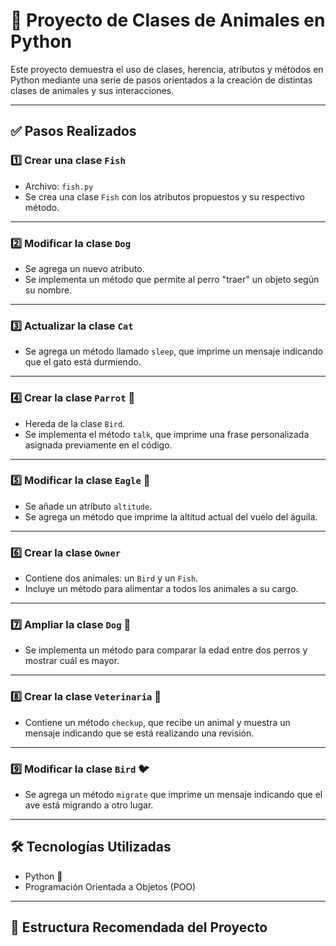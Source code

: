 # 🐾 Proyecto de Clases de Animales en Python

Este proyecto demuestra el uso de clases, herencia, atributos y métodos en Python mediante una serie de pasos orientados a la creación de distintas clases de animales y sus interacciones.

---

## ✅ Pasos Realizados

### 1️⃣ Crear una clase `Fish`
- Archivo: `fish.py`
- Se crea una clase `Fish` con los atributos propuestos y su respectivo método.

---

### 2️⃣ Modificar la clase `Dog`
- Se agrega un nuevo atributo.
- Se implementa un método que permite al perro "traer" un objeto según su nombre.

---

### 3️⃣ Actualizar la clase `Cat`
- Se agrega un método llamado `sleep`, que imprime un mensaje indicando que el gato está durmiendo.

---

### 4️⃣ Crear la clase `Parrot` 🦜
- Hereda de la clase `Bird`.
- Se implementa el método `talk`, que imprime una frase personalizada asignada previamente en el código.

---

### 5️⃣ Modificar la clase `Eagle` 🦅
- Se añade un atributo `altitude`.
- Se agrega un método que imprime la altitud actual del vuelo del águila.

---

### 6️⃣ Crear la clase `Owner`
- Contiene dos animales: un `Bird` y un `Fish`.
- Incluye un método para alimentar a todos los animales a su cargo.

---

### 7️⃣ Ampliar la clase `Dog` 🐶
- Se implementa un método para comparar la edad entre dos perros y mostrar cuál es mayor.

---

### 8️⃣ Crear la clase `Veterinaria` 🏥
- Contiene un método `checkup`, que recibe un animal y muestra un mensaje indicando que se está realizando una revisión.

---

### 9️⃣ Modificar la clase `Bird` 🐦
- Se agrega un método `migrate` que imprime un mensaje indicando que el ave está migrando a otro lugar.

---

## 🛠️ Tecnologías Utilizadas

- Python 🐍
- Programación Orientada a Objetos (POO)

---

## 📂 Estructura Recomendada del Proyecto





<!--
"""## Serie de pasos a realizar 
1. Cree una nueva linea llamada fish.py
2. en la linea fish.py cree una clase con los atributos propuestos y su metodo
3. agregue un nuevo atributo a la clase de dog y cree otro metodo en el que el nombre del perro traiga ese objeto 
4. En la clase cat agregamos un metodo llamado sleep que nos genera un print de que el gato esta durmiendo
5. Cree una clase llamada Parrot para que herede de (bird), luego agregamos un metodo talk que nos de una frase personalizada, que ya se asigno en el código 
6. Modificamos la clase Eagle y le agregamos un atributo llamado altitude, y un metodo que nos imprima la altitud real del vuelo
7. Se crea una clase llamada owner, que tendra dos animales (Bird y Fish), también agregaremos un metodo para alimentar a todos los animales
8. En la clase Dog agregamos un metodo que nos permita comparar la edad de dos perros y nos diga cual es mayor
9. Creamos una clase llamada Veterinaria con un metodo checkup que  reciba al animal y nos imprima un mensaje de revi10. En la clase Bird agregamos un método migrate que imprima que el ave esta migrando a otro lugar"""
 -->